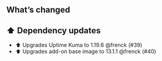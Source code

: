 ## What’s changed

## ⬆️ Dependency updates

- ⬆️ Upgrades Uptime Kuma to 1.19.6 @frenck (#39)
- ⬆️ Upgrades add-on base image to 13.1.1 @frenck (#40)
